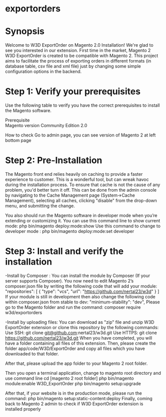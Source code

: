 # exportorders

# Synopsis
Welcome to W3D ExportOrder on Magento 2.0 Installation! We're glad to see you interested in our extension. 
First time in the market, Magento 2 W3D ExportOrder is created to be compatible with Magento 2.
This project aims to facilitate the process of exporting orders in different formats (in database table, csv file and xml file) just by changing some simple configuration options in the backend.


# Step 1: Verify your prerequisites
Use the following table to verify you have the correct prerequisites to install the Magento software.

Prerequisite                                                              
Magento version Community Edition 2.0 

How to check
Go to admin page, you can see version of Magento 2 at left bottom page


# Step 2: Pre-Installation
The Magento front end relies heavily on caching to provide a faster experience to customer. This is a wonderful tool, but can wreak havoc during the installation process. To ensure that cache is not the cause of any problem, you'd better turn it off. This can be done from the admin console by navigating to the Cache Management page (System->Cache Management), selecting all caches, clicking "disable" from the drop-down menu, and submitting the change.

You also should run the Magento software in developer mode when you’re extending or customizing it. You can use this command line to show current mode:
php bin/magento deploy:mode:show
Use this command to change to developer mode :
php bin/magento deploy:mode:set developer


# Step 3: Install and verify the installation
-Install by Composer : You can install the module by Composer (If your server supports Composer). 
You now need to edit Magento 2’s composer.json file by writing the following code that will add your module:
"repositories": [
   {
     "type": "vcs",
     "url": "https://github.com/nertal23/w3d"
   }
 ]
If your module is still in development then also change the following code within composer.json from stable to dev:
"minimum-stability": "dev",
Please go to the Magento folder and run the command:
composer require w3d/exportorders

-Install by uploading files:
You can download as "zip" file and unzip W3D ExportOrder extension or clone this repository by the following commands:
Use SSH: git clone git@github.com:nertal23/w3d.git
Use HTTPS: git clone https://github.com/nertal23/w3d.git
When you have completed, you will have a folder containing all files of this extension. Then, please create the folder app/code/W3D/ExportOrder and copy all files which you have downloaded to that folder.

After that, please upload the app folder to your Magento 2 root folder.

Then you open a terminal application, change to magento root directory and use command line 
cd [magento 2 root folder]
php bin/magento module:enable W3D_ExportOrder
php bin/magento setup:upgrade

After that, if your website is in the production mode, please run the command:
php bin/magento setup:static-content:deploy
Finally, coming back to Magento 2 admin to check if W3D ExportOrder extension is installed properly






